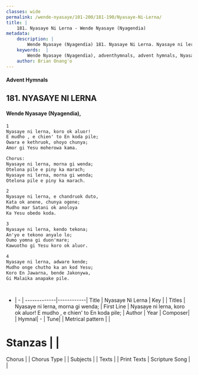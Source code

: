 ```yaml
---
classes: wide
permalink: /wende-nyasaye/101-200/181-190/Nyasaye-Ni-Lerna/
title: |
    181. Nyasaye Ni Lerna - Wende Nyasaye (Nyagendia)
metadata:
    description: |
        Wende Nyasaye (Nyagendia) 181. Nyasaye Ni Lerna. Nyasaye ni lerna, koro ok aluor! E mudho , e chien' to En koda pile; Owara e kethruok, ohoyo chunya; Amor gi Yesu moherowa kama.  Chorus: Nyasaye ni lerna, morna gi wenda; Otelona pile e piny ka marach; Nyasaye ni lerna, morna gi wenda; Otelona pile e piny ka marach.  
    keywords:  |
        Wende Nyasaye (Nyagendia), adventhymnals, advent hymnals, Nyasaye Ni Lerna, Nyasaye ni lerna, koro ok aluor! E mudho , e chien' to En koda pile;. Nyasaye ni lerna, morna gi wenda;
    author: Brian Onang'o
---
```


#### Advent Hymnals
## 181. NYASAYE NI LERNA
####  Wende Nyasaye (Nyagendia),

```txt
1
Nyasaye ni lerna, koro ok aluor!
E mudho , e chien' to En koda pile;
Owara e kethruok, ohoyo chunya;
Amor gi Yesu moherowa kama.

Chorus:
Nyasaye ni lerna, morna gi wenda;
Otelona pile e piny ka marach;
Nyasaye ni lerna, morna gi wenda;
Otelona pile e piny ka marach.

2
Nyasaye ni lerna, e chandruok duto,
Kata ok anene, chunya ogene;
Mudho mar Satani ok anoloya
Ka Yesu obedo koda.

3
Nyasaye ni lerna, kendo tekona;
An'yo e tekono anyalo lo;
Oumo yomna gi duon'mare;
Kawuotho gi Yesu koro ok aluor.

4
Nyasaye ni lerna, adware kende;
Mudho onge chutho ka an kod Yesu;
Koro En Jawarna, bende Jakonywa,
Gi Malaika anapake pile.




```

- |   -  |
-------------|------------|
Title | Nyasaye Ni Lerna |
Key |  |
Titles | Nyasaye ni lerna, morna gi wenda; |
First Line | Nyasaye ni lerna, koro ok aluor! E mudho , e chien' to En koda pile; |
Author | 
Year | 
Composer| |
Hymnal|  - |
Tune|  |
Metrical pattern | |
# Stanzas |  |
Chorus |  |
Chorus Type |  |
Subjects | |
Texts |  |
Print Texts | 
Scripture Song |  |
    
